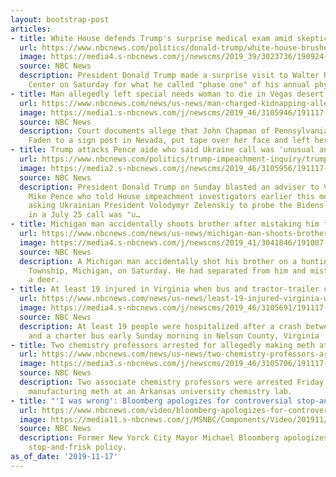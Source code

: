 ```yaml
---
layout: bootstrap-post
articles:
- title: White House defends Trump's surprise medical exam amid skepticism online
  url: https://www.nbcnews.com/politics/donald-trump/white-house-brushes-aside-skepticism-trumps-surprise-medical-exam-n1084486
  image: https://media4.s-nbcnews.com/j/newscms/2019_39/3023736/190924-donald-trump-cs-224p_9c8fa6cc1455e415e1f9d7ff5e725e5a.nbcnews-fp-1200-630.jpg
  source: NBC News
  description: President Donald Trump made a surprise visit to Walter Reed Medical
    Center on Saturday for what he called "phase one" of his annual physical.
- title: Man allegedly left special needs woman to die in Vegas desert
  url: https://www.nbcnews.com/news/us-news/man-charged-kidnapping-allegedly-left-special-needs-woman-die-las-n1084491
  image: https://media1.s-nbcnews.com/j/newscms/2019_46/3105946/191117-jaime-rae-feden-2x1-cs-254p_69712959d5b8645dbd2d13c3de6897f3.nbcnews-fp-1200-630.jpg
  source: NBC News
  description: Court documents allege that John Chapman of Pennsylvania tied Jamie
    Faden to a sign post in Nevada, put tape over her face and left her to die.
- title: Trump attacks Pence aide who said Ukraine call was 'unusual and inappropriate'
  url: https://www.nbcnews.com/politics/trump-impeachment-inquiry/trump-attacks-pence-aide-who-said-his-call-ukraine-probe-n1084481
  image: https://media2.s-nbcnews.com/j/newscms/2019_46/3105956/191117-mike-pence-cs-304p_aeffa8af569f941f2dbd6cab6b95b5f9.nbcnews-fp-1200-630.jpg
  source: NBC News
  description: President Donald Trump on Sunday blasted an adviser to Vice President
    Mike Pence who told House impeachment investigators earlier this month that Trump's
    asking Ukrainian President Volodymyr Zelenskiy to probe the Bidens and Democrats
    in a July 25 call was "u…
- title: Michigan man accidentally shoots brother after mistaking him for deer
  url: https://www.nbcnews.com/news/us-news/michigan-man-shoots-brother-after-mistaking-him-deer-hunting-trip-n1084426
  image: https://media4.s-nbcnews.com/j/newscms/2019_41/3041846/191007-deer-se-409p_8e749f3a98429aa24b6cd7a088f4f5b3.nbcnews-fp-1200-630.jpg
  source: NBC News
  description: A Michigan man accidentally shot his brother on a hunting trip in Boston
    Township, Michigan, on Saturday. He had separated from him and mistook him for
    a deer.
- title: At least 19 injured in Virginia when bus and tractor-trailer collide
  url: https://www.nbcnews.com/news/us-news/least-19-injured-virginia-when-bus-tractor-trailer-collide-n1084436
  image: https://media4.s-nbcnews.com/j/newscms/2019_46/3105691/191117-bus-tractor-crash-2-cs-117p_c34c1f04986e4c88670b0fe2fe7196f0.nbcnews-fp-1200-630.jpg
  source: NBC News
  description: At least 19 people were hospitalized after a crash between a tractor-trailer
    and a charter bus early Sunday morning in Nelson County, Virginia
- title: Two chemistry professors arrested for allegedly making meth at Arkansas university
  url: https://www.nbcnews.com/news/us-news/two-chemistry-professors-arrested-allegedly-making-meth-arkansas-university-n1084371
  image: https://media3.s-nbcnews.com/j/newscms/2019_46/3105706/191117-terry-bateman-bradley-rowland-cs-134p_3b376df89e58cd7a635b04800378b3d2.nbcnews-fp-1200-630.jpg
  source: NBC News
  description: Two associate chemistry professors were arrested Friday for allegedly
    manufacturing meth at an Arkansas university chemistry lab.
- title: "'I was wrong': Bloomberg apologizes for controversial stop-and-frisk policy"
  url: https://www.nbcnews.com/video/bloomberg-apologizes-for-controversial-stop-and-frisk-policy-73608773988
  image: https://media11.s-nbcnews.com/j/MSNBC/Components/Video/201911/1183043499.nbcnews-fp-1200-630.jpg
  source: NBC News
  description: Former New Yorck City Mayor Michael Bloomberg apologizes for controversial
    stop-and-frisk policy.
as_of_date: '2019-11-17'
---
```


